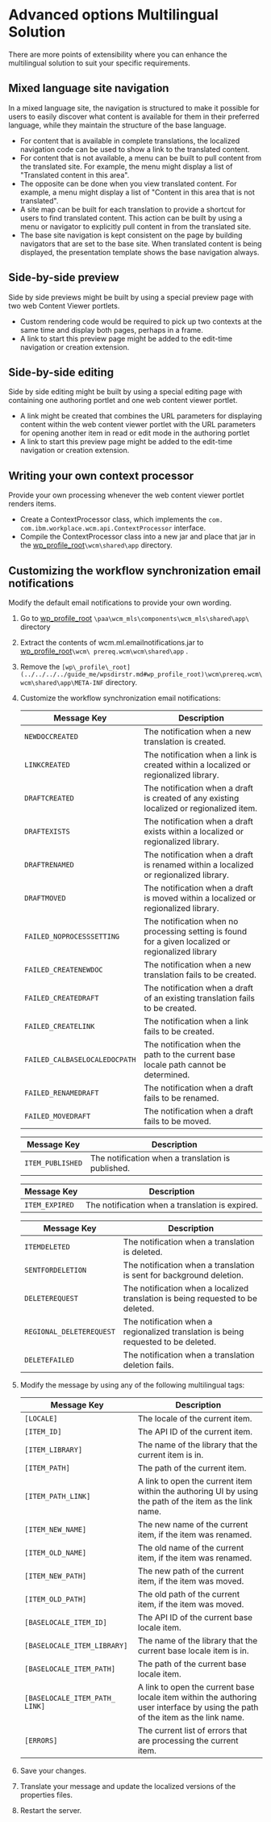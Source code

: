 # Advanced options Multilingual Solution

There are more points of extensibility where you can enhance the multilingual solution to suit your specific requirements.

## Mixed language site navigation

In a mixed language site, the navigation is structured to make it possible for users to easily discover what content is available for them in their preferred language, while they maintain the structure of the base language.

-   For content that is available in complete translations, the localized navigation code can be used to show a link to the translated content.
-   For content that is not available, a menu can be built to pull content from the translated site. For example, the menu might display a list of "Translated content in this area".
-   The opposite can be done when you view translated content. For example, a menu might display a list of "Content in this area that is not translated".
-   A site map can be built for each translation to provide a shortcut for users to find translated content. This action can be built by using a menu or navigator to explicitly pull content in from the translated site.
-   The base site navigation is kept consistent on the page by building navigators that are set to the base site. When translated content is being displayed, the presentation template shows the base navigation always.

## Side-by-side preview

Side by side previews might be built by using a special preview page with two web Content Viewer portlets.

-   Custom rendering code would be required to pick up two contexts at the same time and display both pages, perhaps in a frame.
-   A link to start this preview page might be added to the edit-time navigation or creation extension.

## Side-by-side editing

Side by side editing might be built by using a special editing page with containing one authoring portlet and one web content viewer portlet.

-   A link might be created that combines the URL parameters for displaying content within the web content viewer portlet with the URL parameters for opening another item in read or edit mode in the authoring portlet
-   A link to start this preview page might be added to the edit-time navigation or creation extension.

## Writing your own context processor

Provide your own processing whenever the web content viewer portlet renders items.

-   Create a ContextProcessor class, which implements the `com. com.ibm.workplace.wcm.api.ContextProcessor` interface.
-   Compile the ContextProcessor class into a new jar and place that jar in the [wp\_profile\_root](../../../../guide_me/wpsdirstr.md)`\wcm\shared\app` directory.

## Customizing the workflow synchronization email notifications

Modify the default email notifications to provide your own wording.

1.  Go to [wp\_profile\_root](../../../../guide_me/wpsdirstr.md) `\paa\wcm_mls\components\wcm_mls\shared\app\` directory
2.  Extract the contents of wcm.ml.emailnotifications.jar to [wp\_profile\_root](../../../../guide_me/wpsdirstr.md)`\wcm\ prereq.wcm\wcm\shared\app` .
3.  Remove the `[wp\_profile\_root](../../../../guide_me/wpsdirstr.md#wp_profile_root)\wcm\prereq.wcm\wcm\shared\app\META-INF` directory.
4.  Customize the workflow synchronization email notifications:

    |Message Key|Description|
    |-----------|-----------|
    |`NEWDOCCREATED`|The notification when a new translation is created.|
    |`LINKCREATED`|The notification when a link is created within a localized or regionalized library.|
    |`DRAFTCREATED`|The notification when a draft is created of any existing localized or regionalized item.|
    |`DRAFTEXISTS`|The notification when a draft exists within a localized or regionalized library.|
    |`DRAFTRENAMED`|The notification when a draft is renamed within a localized or regionalized library.|
    |`DRAFTMOVED`|The notification when a draft is moved within a localized or regionalized library.|
    |`FAILED_NOPROCESSSETTING`|The notification when no processing setting is found for a given localized or regionalized library|
    |`FAILED_CREATENEWDOC`|The notification when a new translation fails to be created.|
    |`FAILED_CREATEDRAFT`|The notification when a draft of an existing translation fails to be created.|
    |`FAILED_CREATELINK`|The notification when a link fails to be created.|
    |`FAILED_CALBASELOCALEDOCPATH`|The notification when the path to the current base locale path cannot be determined.|
    |`FAILED_RENAMEDRAFT`|The notification when a draft fails to be renamed.|
    |`FAILED_MOVEDRAFT`|The notification when a draft fails to be moved.|

    |Message Key|Description|
    |-----------|-----------|
    |`ITEM_PUBLISHED`|The notification when a translation is published.|

    |Message Key|Description|
    |-----------|-----------|
    |`ITEM_EXPIRED`|The notification when a translation is expired.|

    |Message Key|Description|
    |-----------|-----------|
    |`ITEMDELETED`|The notification when a translation is deleted.|
    |`SENTFORDELETION`|The notification when a translation is sent for background deletion.|
    |`DELETEREQUEST`|The notification when a localized translation is being requested to be deleted.|
    |`REGIONAL_DELETEREQUEST`|The notification when a regionalized translation is being requested to be deleted.|
    |`DELETEFAILED`|The notification when a translation deletion fails.|

5.  Modify the message by using any of the following multilingual tags:

    |Message Key|Description|
    |-----------|-----------|
    |`[LOCALE]`|The locale of the current item.|
    |`[ITEM_ID]`|The API ID of the current item.|
    |`[ITEM_LIBRARY]`|The name of the library that the current item is in.|
    |`[ITEM_PATH]`|The path of the current item.|
    |`[ITEM_PATH_LINK]`|A link to open the current item within the authoring UI by using the path of the item as the link name.|
    |`[ITEM_NEW_NAME]`|The new name of the current item, if the item was renamed.|
    |`[ITEM_OLD_NAME]`|The old name of the current item, if the item was renamed.|
    |`[ITEM_NEW_PATH]`|The new path of the current item, if the item was moved.|
    |`[ITEM_OLD_PATH]`|The old path of the current item, if the item was moved.|
    |`[BASELOCALE_ITEM_ID]`|The API ID of the current base locale item.|
    |`[BASELOCALE_ITEM_LIBRARY]`|The name of the library that the current base locale item is in.|
    |`[BASELOCALE_ITEM_PATH]`|The path of the current base locale item.|
    |`[BASELOCALE_ITEM_PATH_ LINK]`|A link to open the current base locale item within the authoring user interface by using the path of the item as the link name.|
    |`[ERRORS]`|The current list of errors that are processing the current item.|

6.  Save your changes.
7.  Translate your message and update the localized versions of the properties files.
8.  Restart the server.


